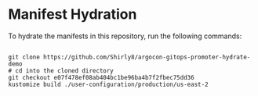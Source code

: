 
# Manifest Hydration

To hydrate the manifests in this repository, run the following commands:

```shell

git clone https://github.com/Shirly8/argocon-gitops-promoter-hydrate-demo
# cd into the cloned directory
git checkout e07f478ef08ab404bc1be96ba4b7f2fbec75dd36
kustomize build ./user-configuration/production/us-east-2
```